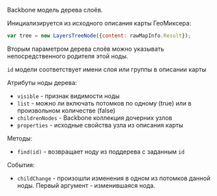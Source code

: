 ﻿Backbone модель дерева слоёв.

Инициализируется из исходного описания карты ГеоМиксера:
```javascript
var tree = new LayersTreeNode({content: rawMapInfo.Result});
```

Вторым параметром дерева слоёв можно указывать непосредственного родителя этой ноды.

`id` модели соответствует имени слоя или группы в описании карты

Атрибуты ноды дерева:
  * `visible` - признак видимости ноды
  * `list` - можно ли включать потомков по одному (true) или в произвольном количестве (false)
  * `childrenNodes` - Backbone коллекция дочерних узлов
  * `properties` - исходные свойства узла из описания карты
  
Методы:
  * `find(id)` - возвращает ноду из поддерева с заданным `id`
  
События:
  * `childChange` - произошли изменения в одном из потомков данной ноды. Первый аргумент - изменившаяся нода.